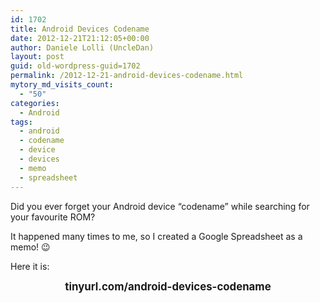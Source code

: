 ```yaml
---
id: 1702
title: Android Devices Codename
date: 2012-12-21T21:12:05+00:00
author: Daniele Lolli (UncleDan)
layout: post
guid: old-wordpress-guid=1702
permalink: /2012-12-21-android-devices-codename.html
mytory_md_visits_count:
  - "50"
categories:
  - Android
tags:
  - android
  - codename
  - device
  - devices
  - memo
  - spreadsheet
---
```

Did you ever forget your Android device &#8220;codename&#8221; while searching for your favourite ROM?

It happened many times to me, so I created a Google Spreadsheet as a memo! 😉

Here it is:

<p style="text-align: center;">
  <big></big><big><strong>tinyurl.com/android-devices-codename</strong></big><big></big>
</p>